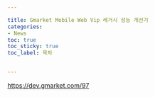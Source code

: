 ```yaml
---

title: Gmarket Mobile Web Vip 레거시 성능 개선기
categories:
- News
toc: true
toc_sticky: true
toc_label: 목차


---
```




https://dev.gmarket.com/97
